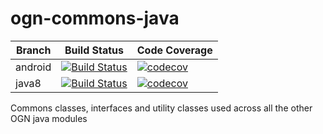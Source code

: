 ogn-commons-java
================

| Branch  | Build Status | Code Coverage |
| ------------- | ------------- | ------------- |
| android  | [![Build Status](https://travis-ci.org/glidernet/ogn-commons-java.svg?branch=android)](https://travis-ci.org/glidernet/ogn-commons-java) | [![codecov](https://codecov.io/gh/glidernet/ogn-commons-java/branch/android/graph/badge.svg)](https://codecov.io/gh/glidernet/ogn-commons-java) |
| java8  | [![Build Status](https://travis-ci.org/glidernet/ogn-commons-java.svg?branch=java8)](https://travis-ci.org/glidernet/ogn-commons-java)  | [![codecov](https://codecov.io/gh/glidernet/ogn-commons-java/branch/java8/graph/badge.svg)](https://codecov.io/gh/glidernet/ogn-commons-java)

Commons classes, interfaces and utility classes used across all the other OGN java modules

